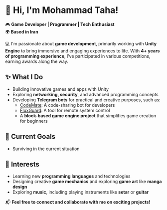 # 👋 Hi, I'm Mohammad Taha!  
🎮 **Game Developer | Programmer | Tech Enthusiast**  
🌍 **Based in Iran**  

💻 I'm passionate about **game development**, primarily working with **Unity Engine** to bring immersive and engaging experiences to life. With **4+ years of programming experience**, I’ve participated in various competitions, earning awards along the way.  

## ✨ What I Do  
- Building innovative games and apps with Unity  
- Exploring **networking, security**, and advanced programming concepts  
- Developing **Telegram bots** for practical and creative purposes, such as:  
  - [CodeMate](#): A code-sharing bot for developers  
  - [FluxGuard](#): A tool for remote system control  
  - A **block-based game engine project** that simplifies game creation for beginners  

## 🚀 Current Goals  
- Surviving in the current situation

## 🎯 Interests  
- Learning new **programming languages** and technologies  
- Designing creative **game mechanics** and exploring **game art** like **manga design**  
- Exploring **music**, including playing instruments like **setar** or **guitar**  

📬 **Feel free to connect and collaborate with me on exciting projects!**  
